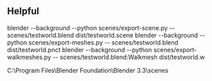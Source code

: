 
## Helpful
blender --background --python scenes/export-scene.py -- scenes/testworld.blend dist/testworld.scene
blender --background --python scenes/export-meshes.py -- scenes/testworld.blend dist/testworld.pnct
blender --background --python scenes/export-walkmeshes.py -- scenes/testworld.blend:Walkmesh dist/testworld.w

C:\Program Files\Blender Foundation\Blender 3.3\scenes